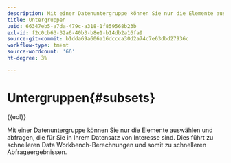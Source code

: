 ```yaml
---
description: Mit einer Datenuntergruppe können Sie nur die Elemente auswählen und abfragen, die für Sie in Ihrem Datensatz von Interesse sind. Dies führt zu schnelleren Data Workbench-Berechnungen und somit zu schnelleren Abfrageergebnissen.
title: Untergruppen
uuid: 66347eb5-a7da-479c-a318-1f859568b23b
exl-id: f2c0cb63-32a6-40b3-b8e1-b14db2a16fa9
source-git-commit: b1dda69a606a16dccca30d2a74c7e63dbd27936c
workflow-type: tm+mt
source-wordcount: '66'
ht-degree: 3%

---
```


# Untergruppen{#subsets}

{{eol}}

Mit einer Datenuntergruppe können Sie nur die Elemente auswählen und abfragen, die für Sie in Ihrem Datensatz von Interesse sind. Dies führt zu schnelleren Data Workbench-Berechnungen und somit zu schnelleren Abfrageergebnissen.
